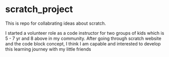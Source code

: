 # scratch_project
This is repo for collabrating ideas about scratch.

I started a volunteer role as a code instructor for two groups of kids which is 5 - 7 yr and 8 above in my community. After going through scratch website and the code block concept, I think I am capable and interested to develop this learning journey with my little friends

